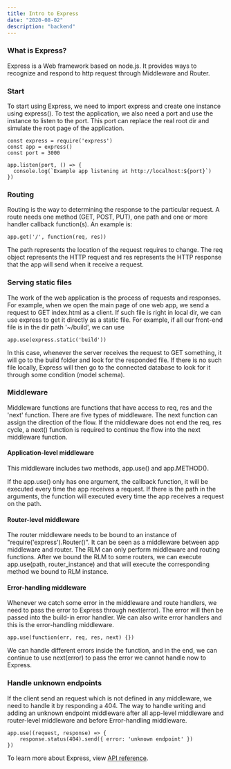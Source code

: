 ```yaml
---
title: Intro to Express
date: "2020-08-02"
description: "backend"
---
```


### What is Express?

Express is a Web framework based on node.js. It provides ways to recognize and respond to http request through Middleware and Router.

### Start

To start using Express, we need to import express and create one instance using express(). To test the application, we also need a port and use the instance to listen to the port. This port can replace the real root dir and simulate the root page of the application.

```
const express = require('express')
const app = express()
const port = 3000

app.listen(port, () => {
  console.log(`Example app listening at http://localhost:${port}`)
})
```

### Routing

Routing is the way to determining the response to the particular request. A route needs one method (GET, POST, PUT), one path and one or more handler callback function(s). An example is:

```
app.get('/', function(req, res))
```

The path represents the location of the request requires to change. The req object represents the HTTP request and res represents the HTTP response that the app will send when it receive a request.

### Serving static files

The work of the web application is the process of requests and responses. For example, when we open the main page of one web app, we send a request to GET index.html as a client. If such file is right in local dir, we can use express to get it directly as a static file. For example, if all our front-end file is in the dir path '~/build', we can use

```
app.use(express.static('build'))
```

In this case, whenever the server receives the request to GET something, it will go to the build folder and look for the responded file. If there is no such file locally, Express will then go to the connected database to look for it through some condition (model schema).

### Middleware

Middleware functions are functions that have access to req, res and the 'next' function. There are five types of middleware. The next function can assign the direction of the flow. If the middleware does not end the req, res cycle, a next() function is required to continue the flow into the next middleware function.

#### Application-level middleware

This middleware includes two methods, app.use() and app.METHOD().

If the app.use() only has one argument, the callback function, it will be executed every time the app receives a request. If there is the path in the arguments, the function will executed every time the app receives a request on the path.

#### Router-level middleware

The router middleware needs to be bound to an instance of "require('express').Router()". It can be seen as a middleware between app middleware and router. The RLM can only perform middleware and routing functions. After we bound the RLM to some routers, we can execute app.use(path, router_instance) and that will execute the corresponding method we bound to RLM instance.

#### Error-handling middleware

Whenever we catch some error in the middleware and route handlers, we need to pass the error to Express through next(error). The error will then be passed into the build-in error handler. We can also write error handlers and this is the error-handling middleware.

```
app.use(function(err, req, res, next) {})
```

We can handle different errors inside the function, and in the end, we can continue to use next(error) to pass the error we cannot handle now to Express.

### Handle unknown endpoints

If the client send an request which is not defined in any middleware, we need to handle it by responding a 404. The way to handle writing and adding an unknown endpoint middleware after all app-level middleware and router-level middleware and before Error-handling middleware.

```
app.use((request, response) => {
    response.status(404).send({ error: 'unknown endpoint' })
})
```

To learn more about Express, view [API reference](https://expressjs.com/en/5x/api.html).

